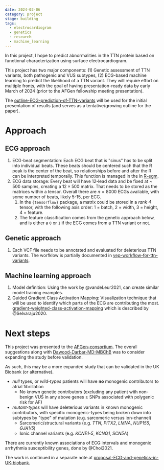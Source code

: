 ```yaml
---
date: 2024-02-06
category: project
stage: building
tags:
  - electrocardiogram
  - genetics
  - research
  - machine_learning
---
```


In this project, I hope to predict abnormalities in the TTN protein based on functional characterization using surface electrocardiogram.

This project has two major components: (1) Genetic assessment of TTN variants, both pathogenic and VUS subtypes, (2) ECG-based machine learning to predict the likelihood of a TTN variant. They will require effort on multiple fronts, with the goal of having presentation-ready data by early March of 2024 (prior to the AFGen fellowship meeting presentation).

The [outline-ECG-prediction-of-TTN-variants](outline-ECG-prediction-of-TTN-variants.md) will be used for the initial presentation of results (and serves as a tentative/growing outline for the paper).

# Approach

## ECG approach

1. ECG-beat segmentation: Each ECG beat that is "sinus" has to be split into individual beats. These beats should be centered such that the R peak is the center of the beat, so relationships before and after the R can be interpreted temporally. This function is managed in the in [R-egm](R-egm.md).
1. ECG data storage: Every beat will have 12-lead data and be fixed at ~ 500 samples, creating a $12 \times 500$ matrix. That needs to be stored as the matrices within a tensor. Overall there are $n = 8000$ ECGs available, with some number of beats, likely 5-15, per ECG. 
	1. In the `{tensorflow}`  package, a matrix could be stored in a *rank 4* tensor, with the following axis order: 1 = batch, 2 = width, 3 = height, 4 = feature. 
	1. The feature classification comes from the genetic approach below, and is either a `0` or `1` if the ECG comes from a TTN variant or not.

## Genetic approach

1. Each VCF file needs to be annotated and evaluated for deleterious TTN variants.  The worfklow is partially documented in [vep-workflow-for-ttn-variants](vep-workflow-for-ttn-variants.md).

## Machine learning approach

1. Model definition: Using the work by @vandeLeur2021, can create similar model training examples. 
1. Guided Gradient Class Activation Mapping: Visualization technique that will be used to identify which parts of the ECG are contributing the most. [gradient-weighted-class-activation-mapping](gradient-weighted-class-activation-mapping.md) which is described by @Selvaraju2020.

# Next steps

This project was presented to the [AFGen-consortium](AFGen-consortium.md). 
The overall suggestions along with [Dawood-Darbar-MD-MBChB](Dawood-Darbar-MD-MBChB.md) was to consider expanding the study before validation. 

As such, this may be a more expanded study that can be validated in the UK Biobank (or alternative). 

- *null* types, or *wild-types* patients will have __no__ monogenic contributors to atrial fibrillation
	- No known genetic contributors (excluding any patient with non-benign VUS in any above genes $\pm$ SNPs associated with polygenic risk for AF)
- *mutant-types* will have deleterious variants in known monogenic contributors, with specific monogenic-types being broken down into subtypes by "type" of mutation (e.g. sarcomeric versus ion-channel)
	- Sarcomeric/structural variants (e.g. *TTN*, *PITX2*, *LMNA*, *NUP155*, *GJA1/5*)
	- Ionic channel variants (e.g. *KCNE1-5*, *KCNQ1*, *SCN5A*)

There are currently known associations of ECG intervals and monogenic arrhythmia susceptibility genes, done by @Choi2021. 

The work is continued in a separate note at [proposal-ECG-and-genetics-in-UK-biobank](../temporary/proposal-ECG-and-genetics-in-UK-biobank.md).

